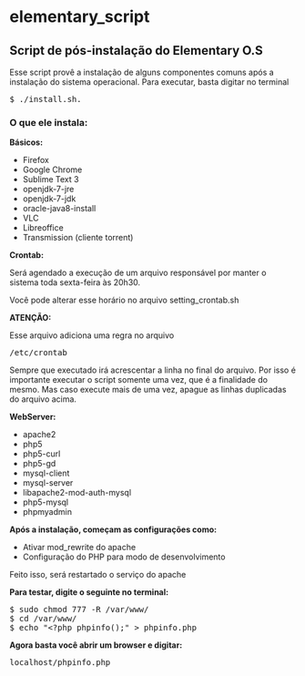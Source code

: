 elementary_script
=================

<h2>Script de pós-instalação do Elementary O.S</h2>

Esse script provê a instalação de alguns componentes comuns após a instalação do sistema operacional.
Para executar, basta digitar no terminal 
<pre>$ ./install.sh.</pre>
<h3>O que ele instala:</h3>

<b>Básicos:</b>

- Firefox 
- Google Chrome
- Sublime Text 3
- openjdk-7-jre
- openjdk-7-jdk
- oracle-java8-install
- VLC
- Libreoffice
- Transmission (cliente torrent)

<b>Crontab:</b>

Será agendado a execução de um arquivo responsável
por manter o sistema toda sexta-feira às 20h30.

Você pode alterar esse horário no arquivo 
setting_crontab.sh

<b>ATENÇÃO:</b>

Esse arquivo adiciona uma regra no arquivo 
<pre>/etc/crontab</pre>
Sempre que executado irá acrescentar a linha no
final do arquivo. Por isso é importante executar
o script somente uma vez, que é a finalidade do 
mesmo. Mas caso execute mais de uma vez, apague
as linhas duplicadas do arquivo acima.

<b>WebServer:</b>

- apache2
- php5
- php5-curl
- php5-gd
- mysql-client
- mysql-server
- libapache2-mod-auth-mysql
- php5-mysql 
- phpmyadmin

<b>Após a instalação, começam as configurações como:</b>

- Ativar mod_rewrite do apache
- Configuração do PHP para modo de desenvolvimento

Feito isso, será restartado o serviço do apache

<b>Para testar, digite o seguinte no terminal:</b>
<pre>
$ sudo chmod 777 -R /var/www/
$ cd /var/www/
$ echo "&lt;?php phpinfo();" &gt; phpinfo.php
</pre>
<b>Agora basta você abrir um browser e digitar:</b>
<pre>localhost/phpinfo.php</pre>

